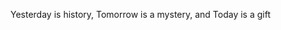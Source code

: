 

   <p>Yesterday is history, Tomorrow is a mystery, and Today is a gift</p>

   <script type="text/javascript" src="http://www.douban.com/service/badge/120096991/?selection=latest&amp;picsize=medium&amp;show=collection&amp;n=20&amp;cat=book&amp;columns=4"></script>

